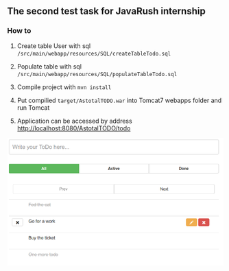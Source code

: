 ## The second test task for JavaRush internship ##

### How to ###

 1. Create table User with sql `/src/main/webapp/resources/SQL/createTableTodo.sql`

 2. Populate table with sql `/src/main/webapp/resources/SQL/populateTableTodo.sql`

 3. Compile project with `mvn install`

 4. Put compilied `target/AstotalTODO.war` into Tomcat7 webapps folder and run Tomcat

 5. Application can be accessed by address [http://localhost:8080/AstotalTODO/todo]()
 
 ![Mainpage image](example.png)